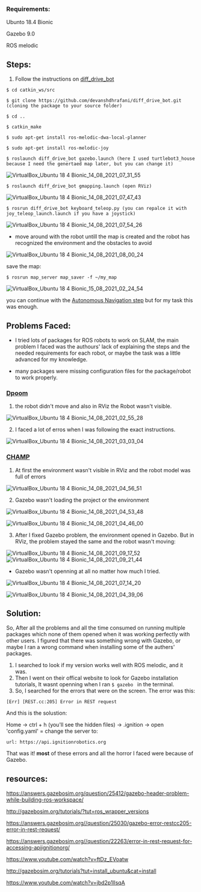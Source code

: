 ### Requirements:

Ubunto 18.4 Bionic

Gazebo 9.0

ROS melodic

##
## Steps:
1. Follow the instructions on [diff_drive_bot](https://github.com/devanshdhrafani/diff_drive_bot)

```
$ cd catkin_ws/src

$ git clone https://github.com/devanshdhrafani/diff_drive_bot.git (cloning the package to your source folder)

$ cd ..

$ catkin_make

$ sudo apt-get install ros-melodic-dwa-local-planner

$ sudo apt-get install ros-melodic-joy

$ roslaunch diff_drive_bot gazebo.launch (here I used turtlebot3_house because I need the genertaed map later, but you can change it)
```
![VirtualBox_Ubuntu 18 4 Bionic_14_08_2021_07_31_55](https://user-images.githubusercontent.com/53378171/129462344-7e0a91b7-e21c-40ef-a8df-81a8ba9e1810.png)

```
$ roslaunch diff_drive_bot gmapping.launch (open RViz)
```
![VirtualBox_Ubuntu 18 4 Bionic_14_08_2021_07_47_43](https://user-images.githubusercontent.com/53378171/129462353-ae44cc69-0fcc-4c5e-b5ed-34993cd4f76a.png)

```
$ rosrun diff_drive_bot keyboard_teleop.py (you can repalce it with joy_teleop_launch.launch if you have a joystick)
```

![VirtualBox_Ubuntu 18 4 Bionic_14_08_2021_07_54_26](https://user-images.githubusercontent.com/53378171/129462366-363e86aa-e1d9-48e1-b8cd-1364fb7d4cda.png)



- move around with the robot untill the map is created and the robot has recognized the environment and the obstacles to avoid

![VirtualBox_Ubuntu 18 4 Bionic_14_08_2021_08_00_24](https://user-images.githubusercontent.com/53378171/129462367-8e2d10c8-8b92-4554-9d7f-5ca363a3e562.png)

save the map:
```
$ rosrun map_server map_saver -f ~/my_map
```
![VirtualBox_Ubuntu 18 4 Bionic_15_08_2021_02_24_54](https://user-images.githubusercontent.com/53378171/129462582-9118dbf5-e09f-444e-bcb4-d0b2b7c04c24.png)


you can continue with the [Autonomous Navigation step](https://github.com/devanshdhrafani/diff_drive_bot#autonomous-navigation) but for my task this was enough.




## Problems Faced:
- I tried lots of packages for ROS robots to work on SLAM, the main problem I faced was the authours' lack of explaining the steps and the needed requirements for each robot, or maybe the task was a little advanced for my knowledge.

- many packages were missing configuration files for the package/robot to work properly.

### [Dpoom](https://github.com/SeunghyunLim/Dpoom_gazebo#2-turtlebot3_world-by-robotis) 
1. the robot didn't move and also in RViz the Robot wasn't visible.

![VirtualBox_Ubuntu 18 4 Bionic_14_08_2021_02_55_28](https://user-images.githubusercontent.com/53378171/129462709-3da3d3f5-4b3b-4f74-a56f-20642736535a.png)

2. I faced a lot of erros when I was following the exact instructions.

![VirtualBox_Ubuntu 18 4 Bionic_14_08_2021_03_03_04](https://user-images.githubusercontent.com/53378171/129462764-9490b23c-cdc1-4aff-b494-b883a2a1a9e5.png)


### [CHAMP](https://github.com/chvmp/champ) 
1. At first the environment wasn't visible in RViz and the robot model was full of errors

![VirtualBox_Ubuntu 18 4 Bionic_14_08_2021_04_56_51](https://user-images.githubusercontent.com/53378171/129462719-d5dbe22c-c534-4893-965f-5a91210d955f.png)

2. Gazebo wasn't loading the project or the environment

![VirtualBox_Ubuntu 18 4 Bionic_14_08_2021_04_53_48](https://user-images.githubusercontent.com/53378171/129462800-f7719a5b-0526-4853-b6d0-660e0f96f957.png)

![VirtualBox_Ubuntu 18 4 Bionic_14_08_2021_04_46_00](https://user-images.githubusercontent.com/53378171/129462807-ac4766ec-38bf-4ff9-ac03-05547906be35.png)

3. After I fixed Gazebo problem, the environment opened in Gazebo. But in RViz, the problem stayed the same and the robot wasn't moving:

![VirtualBox_Ubuntu 18 4 Bionic_14_08_2021_09_17_52](https://user-images.githubusercontent.com/53378171/129463172-9ce44b42-497f-4e9d-8883-21be4d9c8b8a.png)
![VirtualBox_Ubuntu 18 4 Bionic_14_08_2021_09_21_44](https://user-images.githubusercontent.com/53378171/129463174-3a352faa-d06e-468d-bfe9-cbabfe79c3da.png)


- Gazebo wasn't openning at all no matter how much I tried.

![VirtualBox_Ubuntu 18 4 Bionic_14_08_2021_07_14_20](https://user-images.githubusercontent.com/53378171/129462666-bd9faae0-9c95-4bfa-86cd-9feea869d1e6.png)

![VirtualBox_Ubuntu 18 4 Bionic_14_08_2021_04_39_06](https://user-images.githubusercontent.com/53378171/129462827-3e39e3dc-ef65-497f-96b2-df900b33e970.png)

## Solution:

So, After all the problems and all the time consumed on running multiple packages which none of them opened when it was working perfectly with other users. 
I figured that there was something wrong with Gazebo, or maybe I ran a wrong command when installing some of the authers' packages. 
1. I searched to look if my version works well with ROS melodic, and it was. 
2. Then I went on their offical website to look for Gazebo installation tutorials, It wasnt openning when I ran `$ gazebo `  in the terminal. 
3. So, I searched for the errors that were on the screen. 
The error was this: 

`[Err] [REST.cc:205] Error in REST request`

And this is the solustion:

Home -> ctrl + h (you'll see the hidden files) -> .ignition -> open 'config.yaml' = change the server to: 
``` 
url: https://api.ignitionrobotics.org 
```

That was it! **most** of these errors and all the horror I faced were because of Gazebo. 


## resources: 
https://answers.gazebosim.org/question/25412/gazebo-header-problem-while-building-ros-workspace/

http://gazebosim.org/tutorials/?tut=ros_wrapper_versions

https://answers.gazebosim.org//question/25030/gazebo-error-restcc205-error-in-rest-request/

https://answers.gazebosim.org//question/22263/error-in-rest-request-for-accessing-apiignitionorg/

https://www.youtube.com/watch?v=ftDz_EVoatw

http://gazebosim.org/tutorials?tut=install_ubuntu&cat=install

https://www.youtube.com/watch?v=jbd2p1llsqA

